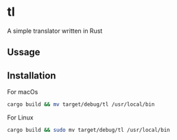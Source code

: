 # tl
A simple translator written in Rust

## Ussage

## Installation
For macOs
```bash
cargo build && mv target/debug/tl /usr/local/bin
```
For Linux
```bash
cargo build && sudo mv target/debug/tl /usr/local/bin
```
